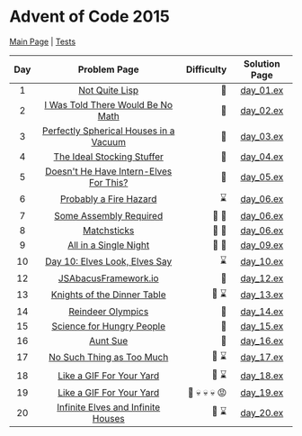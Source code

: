 # Advent of Code 2015

[Main Page](https://adventofcode.com/2015) | [Tests](/test/2015)

| Day | Problem Page | Difficulty | Solution Page |
| :---: | :------: | ---: | :---: |
| 1 | [Not Quite Lisp](https://adventofcode.com/2015/day/1) | :star2: | [day_01.ex](/lib/2015/day_01.ex) |
| 2 | [I Was Told There Would Be No Math](https://adventofcode.com/2015/day/2) | :star2: | [day_02.ex](/lib/2015/day_02.ex) |
| 3 | [Perfectly Spherical Houses in a Vacuum](https://adventofcode.com/2015/day/3)  | :star2: | [day_03.ex](/lib/2015/day_03.ex) |
| 4 | [The Ideal Stocking Stuffer](https://adventofcode.com/2015/day/4)  | :star2: | [day_04.ex](/lib/2015/day_04.ex) |
| 5 | [Doesn't He Have Intern-Elves For This?](https://adventofcode.com/2015/day/5)  | :star2: | [day_05.ex](/lib/2015/day_05.ex) |
| 6 | [Probably a Fire Hazard](https://adventofcode.com/2015/day/6)  | :hourglass: | [day_06.ex](/lib/2015/day_06.ex) |
| 7 | [Some Assembly Required](https://adventofcode.com/2015/day/7)  | :star2: :star2: | [day_06.ex](/lib/2015/day_07.ex) |
| 8 | [Matchsticks](https://adventofcode.com/2015/day/8)  | :star2: :star2: | [day_06.ex](/lib/2015/day_08.ex) |
| 9 | [All in a Single Night](https://adventofcode.com/2015/day/9)  | :star2: :star2: | [day_09.ex](/lib/2015/day_09.ex) |
| 10 | [Day 10: Elves Look, Elves Say](https://adventofcode.com/2015/day/10)  | :hourglass: | [day_10.ex](/lib/2015/day_10.ex) |
| 12 | [JSAbacusFramework.io](https://adventofcode.com/2015/day/12)  | :star2: | [day_12.ex](/lib/2015/day_12.ex) |
| 13 | [Knights of the Dinner Table](https://adventofcode.com/2015/day/13)  | :star2: :hourglass: | [day_13.ex](/lib/2015/day_13.ex) |
| 14 | [Reindeer Olympics](https://adventofcode.com/2015/day/14)  | :star2: | [day_14.ex](/lib/2015/day_14.ex) |
| 15| [Science for Hungry People](https://adventofcode.com/2015/day/15)  | :star2: | [day_15.ex](/lib/2015/day_15.ex) |
| 16| [Aunt Sue](https://adventofcode.com/2015/day/16)  | :star2: | [day_16.ex](/lib/2015/day_16.ex) |
| 17| [No Such Thing as Too Much](https://adventofcode.com/2015/day/17)  | :star2: :hourglass: | [day_17.ex](/lib/2015/day_17.ex) |
| 18| [Like a GIF For Your Yard](https://adventofcode.com/2015/day/18)  | :star2: :hourglass: | [day_18.ex](/lib/2015/day_18.ex) |
| 19| [Like a GIF For Your Yard](https://adventofcode.com/2015/day/19)  | :star2: :skull: :skull: :skull: :rage: | [day_19.ex](/lib/2015/day_19.ex) |
| 20| [Infinite Elves and Infinite Houses](https://adventofcode.com/2015/day/20)  | :star2: :hourglass: | [day_20.ex](/lib/2015/day_19.ex) |
